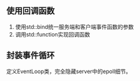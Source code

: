 ## 使用回调函数

1. 使用std::bind统一服务端和客户端事件函数的参数
2. 调用std::function实现回调函数

## 封装事件循环

定义EventLoop类，完全隐藏server中的epoll细节。